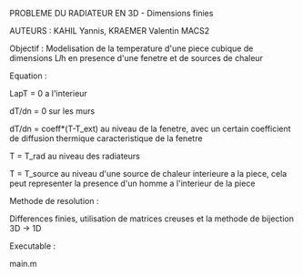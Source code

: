 PROBLEME DU RADIATEUR EN 3D - Dimensions finies

AUTEURS :
  KAHIL Yannis,
  KRAEMER Valentin
  MACS2

Objectif :
  Modelisation de la temperature d'une piece cubique de dimensions L*l*h
  en presence d'une fenetre et de sources de chaleur


Equation :

  LapT = 0 a l'interieur

  dT/dn = 0 sur les murs

  dT/dn = coeff*(T-T_ext) au niveau de la fenetre,
  avec un certain coefficient de diffusion thermique caracteristique de la fenetre

  T = T_rad au niveau des radiateurs

  T = T_source au niveau d'une source de chaleur interieure a la piece,
  cela peut representer la presence d'un homme a l'interieur de la piece


Methode de resolution :

  Differences finies, utilisation de matrices creuses et la methode de bijection 3D -> 1D


Executable :

  main.m
